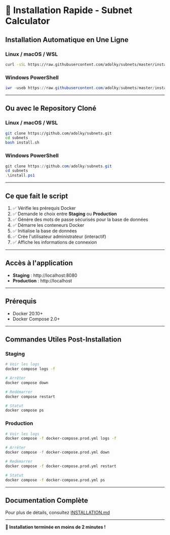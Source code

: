 # 🚀 Installation Rapide - Subnet Calculator

## Installation Automatique en Une Ligne

### Linux / macOS / WSL

```bash
curl -sSL https://raw.githubusercontent.com/adolky/subnets/master/install.sh | bash
```

### Windows PowerShell

```powershell
iwr -useb https://raw.githubusercontent.com/adolky/subnets/master/install.ps1 | iex
```

---

## Ou avec le Repository Cloné

### Linux / macOS / WSL

```bash
git clone https://github.com/adolky/subnets.git
cd subnets
bash install.sh
```

### Windows PowerShell

```powershell
git clone https://github.com/adolky/subnets.git
cd subnets
.\install.ps1
```

---

## Ce que fait le script

1. ✅ Vérifie les prérequis Docker
2. ✅ Demande le choix entre **Staging** ou **Production**
3. ✅ Génère des mots de passe sécurisés pour la base de données
4. ✅ Démarre les conteneurs Docker
5. ✅ Initialise la base de données
6. ✅ Crée l'utilisateur administrateur (interactif)
7. ✅ Affiche les informations de connexion

---

## Accès à l'application

- **Staging** : http://localhost:8080
- **Production** : http://localhost

---

## Prérequis

- Docker 20.10+
- Docker Compose 2.0+

---

## Commandes Utiles Post-Installation

### Staging

```bash
# Voir les logs
docker compose logs -f

# Arrêter
docker compose down

# Redémarrer
docker compose restart

# Statut
docker compose ps
```

### Production

```bash
# Voir les logs
docker compose -f docker-compose.prod.yml logs -f

# Arrêter
docker compose -f docker-compose.prod.yml down

# Redémarrer
docker compose -f docker-compose.prod.yml restart

# Statut
docker compose -f docker-compose.prod.yml ps
```

---

## Documentation Complète

Pour plus de détails, consultez [INSTALLATION.md](INSTALLATION.md)

---

**🎉 Installation terminée en moins de 2 minutes !**
